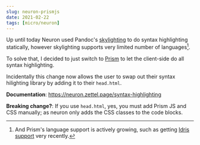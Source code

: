 ```yaml
---
slug: neuron-prismjs
date: 2021-02-22
tags: [micro/neuron]
---
```


Up until today Neuron used Pandoc's [skylighting] to do syntax highlighting statically, however skylighting supports very limited number of languages[^lang].

[skylighting]: https://github.com/jgm/skylighting

To solve that, I decided to just switch to [Prism](https://prismjs.com/) to let the client-side do all syntax highlighting. 

Incidentally this change now allows the user to swap out their syntax hilighting library by adding it to their `head.html`.

**Documentation**: https://neuron.zettel.page/syntax-highlighting

**Breaking change?**: If you use `head.html`, yes, you must add Prism JS and CSS manually; as neuron only adds the CSS classes to the code blocks.

[^lang]: And Prism's language support is actively growing, such as getting [Idris support](https://github.com/PrismJS/prism/commit/e931441537878142adb3020cb1e38aeea9f79430) very recently.
